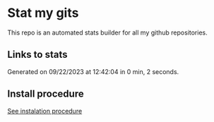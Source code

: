 # Stat my gits

This repo is an automated stats builder for all my github repositories.

## Links to stats


Generated on 09/22/2023 at 12:42:04 in 0 min, 2 seconds.

## Install procedure

[See instalation procedure](./src/install.md)
